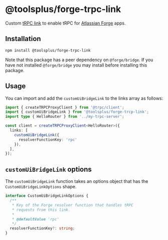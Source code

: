 # @toolsplus/forge-trpc-link

Custom [tRPC link](https://trpc.io/docs/links) to enable tRPC for [Atlassian Forge](https://developer.atlassian.com/platform/forge/) apps.

## Installation

```shell
npm install @toolsplus/forge-trpc-link
```

Note that this package has a peer dependency on `@forge/bridge`. If you have not installed `@forge/bridge` you may install before installing this package.

## Usage

You can import and add the `customUiBridgeLink` to the links array as follows:

```typescript
import { createTRPCProxyClient } from '@trpc/client';
import { customUiBridgeLink } from '@toolsplus/forge-trcp-link';
import type { HelloRouter } from '../my-trpc-server';

const client = createTRPCProxyClient<HelloRouter>({
  links: [
    customUiBridgeLink({
      resolverFunctionKey: 'rpc' 
    }),
  ],
});
```

## `customUiBridgeLink` options

The `customUiBridgeLink` function takes an options object that has the `CustomUiBridgeLinkOptions` shape.

```typescript
interface CustomUiBridgeLinkOptions {
  /**
   * Key of the Forge resolver function that handles tRPC 
   * requests from this link.
   * 
   * @defaultValue 'rpc'
   */
  resolverFunctionKey?: string;
}
```


